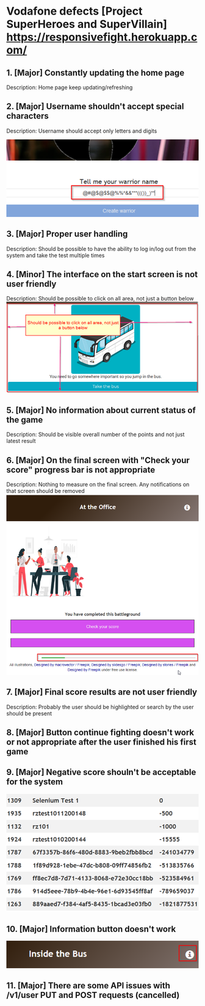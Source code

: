 # Vodafone defects [Project  SuperHeroes and SuperVillain] https://responsivefight.herokuapp.com/

## 1. [Major] Constantly updating the home page
Description: Home page keep updating/refreshing

## 2. [Major] Username shouldn't accept special characters
Description: Username should accept only letters and digits

![image](username.png)

## 3. [Major] Proper user handling
Description: Should be possible to have the ability to log in/log out from the system and take the test multiple times

## 4. [Minor] The interface on the start screen is not user friendly
Description: Should be possible to click on all area, not just a button below
![image](main-area-click.png)

## 5. [Major] No information about current status of the game
Description: Should be visible overall number of the points and not just latest result

## 6. [Major] On the final screen with "Check your score" progress bar is not appropriate
Description: Nothing to measure on the final screen. Any notifications on that screen should be removed
![image](checkscore.png)

## 7. [Major] Final score results are not user friendly
Description: Probably the user should be highlighted or search by the user should be present

## 8. [Major] Button continue fighting doesn't work or not appropriate after the user finished his first game

## 9. [Major] Negative score shouln't be acceptable for the system
![image](negativescore.png)

## 10. [Major] Information button doesn't work
![image](infobutton.png)

## 11. [Major] There are some API issues with /v1/user PUT and POST requests (cancelled)
